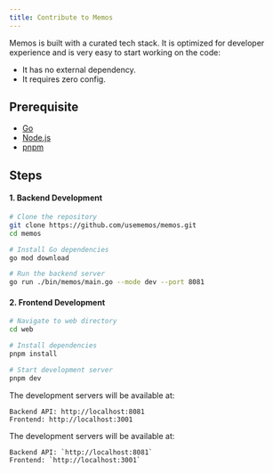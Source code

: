 ```yaml
---
title: Contribute to Memos
---
```


Memos is built with a curated tech stack. It is optimized for developer experience and is very easy to start working on the code:

- It has no external dependency.
- It requires zero config.

## Prerequisite

- [Go](https://go.dev/)
- [Node.js](https://nodejs.org)
- [pnpm](https://pnpm.io)

## Steps

#### 1.  Backend Development

   ```bash
   # Clone the repository
   git clone https://github.com/usememos/memos.git
   cd memos

   # Install Go dependencies
   go mod download

   # Run the backend server
   go run ./bin/memos/main.go --mode dev --port 8081
   ```

#### 2.  Frontend Development

   ```bash
   # Navigate to web directory
   cd web

   # Install dependencies
   pnpm install

   # Start development server
   pnpm dev
   ```

The development servers will be available at:

    Backend API: http://localhost:8081
    Frontend: http://localhost:3001

The development servers will be available at:

    Backend API: `http://localhost:8081`
    Frontend: `http://localhost:3001`
